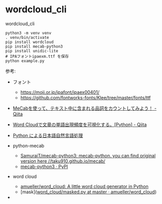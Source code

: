 # wordcloud_cli
wordcloud_cli

```
python3 -m venv venv
. venv/bin/activate
pip install wordcloud
pip install mecab-python3
pip install unidic-lite
# IPAフォントipaexm.ttf を保存
python example.py
```

参考:

- フォント
    - https://moji.or.jp/ipafont/ipaex00401/
    - https://github.com/fontworks-fonts/Klee/tree/master/fonts/ttf
- [MeCabを使って、テキスト中に含まれる品詞をカウントしてみよう！ - Qiita](https://qiita.com/yonedaco/items/27e1ad19132c9f1c9180)
- [Word Cloudで文章の単語出現頻度を可視化する。[Python] - Qiita](https://qiita.com/kenmatsu4/items/9b6ac74f831443d29074)
- [Python による日本語自然言語処理](http://www.nltk.org/book-jp/ch12.html)
- python-mecab
    - [SamuraiT/mecab-python3: mecab-python. you can find original version here //taku910.github.io/mecab/](https://github.com/SamuraiT/mecab-python3#common-issues)
    - [mecab-python3 · PyPI](https://pypi.org/project/mecab-python3/)
- word cloud
    - [amueller/word_cloud: A little word cloud generator in Python](https://github.com/amueller/word_cloud#examples)
    - [mask]([word_cloud/masked.py at master · amueller/word_cloud](https://github.com/amueller/word_cloud/blob/master/examples/masked.py))
    
- 
